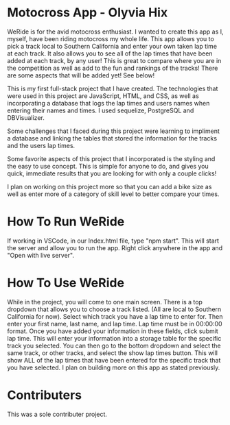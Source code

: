 # Motocross App - Olyvia Hix

WeRide is for the avid motocross enthusiast. I wanted to create this app as I, myself, have been riding motocross my whole life.
This app allows you to pick a track local to Southern California and enter your own taken lap time at each track. It also allows you to see all of the lap times that have been added at each track, by any user! This is great to compare where you are in the competition as well as add to the fun and rankings of the tracks! There are some aspects that will be added yet! See below!

This is my first full-stack project that I have created. The technologies that were used in this project are JavaScript, HTML, and CSS, as well as incorporating a database that logs the lap times and users names when entering their names and times. I used sequelize, PostgreSQL and DBVisualizer.

Some challenges that I faced during this project were learning to impliment a database and linking the tables that stored the information for the tracks and the users lap times. 

Some favorite aspects of this project that I incorporated is the styling and the easy to use concept. This is simple for anyone to do, and gives you quick, immediate results that you are looking for with only a couple clicks!

I plan on working on this project more so that you can add a bike size as well as enter more of a category of skill level to better compare your times. 

# How To Run WeRide
If working in VSCode, in our Index.html file, type "npm start". This will start the server and allow you to run the app. Right click anywhere in the app and "Open with live server". 

# How To Use WeRide
While in the project, you will come to one main screen. There is a top dropdown that allows you to choose a track listed. (All are local to Southern California for now). Select which track you have a lap time to enter for. Then enter your first name, last name, and lap time. Lap time must be in 00:00:00 format. Once you have added your information in these fields, click submit lap time. This will enter your information into a storage table for the specific track you selected. You can then go to the bottom dropdown and select the same track, or other tracks, and select the show lap times button. This will show ALL of the lap times that have been entered for the specific track that you have selected. I plan on building more on this app as stated previously. 

# Contributers
This was a sole contributer project.
